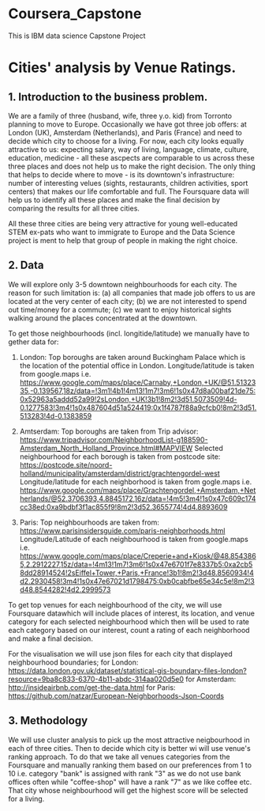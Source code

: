 # Coursera_Capstone
This is IBM data science Capstone Project 
# Cities' analysis by Venue Ratings.


## 1. Introduction to the business problem.
We are a family of three (husband, wife, three y.o. kid) from Torronto planning to move to Europe. Occasionally we have got three job offers: at London (UK), Amsterdam (Netherlands), and Paris (France) and need to decide which city to choose for a living. For now, each city looks equally attractive to us: expecting salary, way of living, language, climate, culture, education, medicine - all these ascpects are comparable to us across these three places and does not help us to make the right decision. The only thing that helps to decide where to move - is its downtown's infrastructure: number of interesting velues (sights, restaurants, children activities, sport centers) that makes our life comfortable and full. The Foursquare data will help us to identify all these places and make the final decision by comparing the results for all three cities.  

All these three cities are being very attractive for young well-educated STEM ex-pats who want to immigrate to Europe and the Data Science project is ment to help that group of people in making the right choice. 
 
## 2. Data

We will explore only 3-5 downtown neighbourhoods for each city. The reason for such limitation is:
(a) all companies that made job offers to us are located at the very center of each city;
(b) we are not interested to spend out time/money for a commute;
(c) we want to enjoy historical sights walking around the places concentrated at the downtown.

To get those neighbourhoods (incl. longitide/latitude) we manually have to gether data for:

1. London:
Top boroughs are taken around  Buckingham Palace which is the location of the potential office in London. 
Longitude/latitude is taken from google.maps i.e. https://www.google.com/maps/place/Carnaby,+London,+UK/@51.5132335,-0.139567,18z/data=!3m1!4b1!4m13!1m7!3m6!1s0x47d8a00baf21de75:0x52963a5addd52a99!2sLondon,+UK!3b1!8m2!3d51.5073509!4d-0.1277583!3m4!1s0x487604d51a524419:0x1f4787f88a9cfcb0!8m2!3d51.513283!4d-0.1383859 

2. Amtserdam:
Top boroughs are taken from Trip advisor: https://www.tripadvisor.com/NeighborhoodList-g188590-Amsterdam_North_Holland_Province.html#MAPVIEW
Selected neighbourhood for each borough is taken from postcode site: https://postcode.site/noord-holland/municipality/amsterdam/district/grachtengordel-west
Longitude/latitude for each neighborhood is taken from gogle.maps i.e. https://www.google.com/maps/place/Grachtengordel,+Amsterdam,+Netherlands/@52.3706393,4.8845172,16z/data=!4m5!3m4!1s0x47c609c174cc38ed:0xa9bdbf3f1ac855f9!8m2!3d52.3655774!4d4.8893609


3. Paris:
Top neighbourhoods are taken from: https://www.parisinsidersguide.com/paris-neighborhoods.html
Longitude/Latitude of each neighbourhood is taken from google.maps i.e. https://www.google.com/maps/place/Creperie+and+Kiosk/@48.8543865,2.2912227,15z/data=!4m13!1m7!3m6!1s0x47e6701f7e8337b5:0xa2cb58dd28914524!2sEiffel+Tower,+Paris,+France!3b1!8m2!3d48.8560934!4d2.2930458!3m4!1s0x47e67021d1798475:0xb0cabfbe65e34c5e!8m2!3d48.8544282!4d2.2999573


To get top venues for each neighbourhood of the city, we will use Foursquare datawhich will include places of interest, its location, and venue category for each selected neighbourhood which then will be used to rate each category based on our interest, count a rating of each neighborhood and make a final decision. 

For the visualisation we will use json files for each city that displayed neighbourhood boundaries; 
for London: https://data.london.gov.uk/dataset/statistical-gis-boundary-files-london?resource=9ba8c833-6370-4b11-abdc-314aa020d5e0
for Amsterdam: http://insideairbnb.com/get-the-data.html
for Paris: https://github.com/natzar/European-Neighborhoods-Json-Coords

## 3. Methodology
 We will use cluster analysis to pick up the most attractive neigbourhood in each of three cities. Then to decide which city is better wi will use venue's ranking approach. To do that we take all venues categories from the Foursquare and manually ranking them based on our preferences from 1 to 10 i.e. category "bank" is assigned with rank "3" as we do not use bank offices often while "coffee-shop" will have a rank "7" as we like coffee etc. That city whose neighbourhood will get the highest score will be selected for a living.


